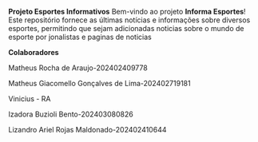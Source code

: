 **Projeto Esportes Informativos**
Bem-vindo ao projeto **Informa Esportes**! Este repositório fornece 
as últimas notícias e informações sobre diversos esportes, permitindo que 
sejam adicionadas noticias sobre o mundo de esporte por jonalistas e paginas de noticias

**Colaboradores**

Matheus Rocha de Araujo-202402409778

Matheus Giacomello Gonçalves de Lima-202402719181

Vinicius - RA

Izadora Buzioli Bento-202403080826

Lizandro Ariel Rojas Maldonado-202402410644
